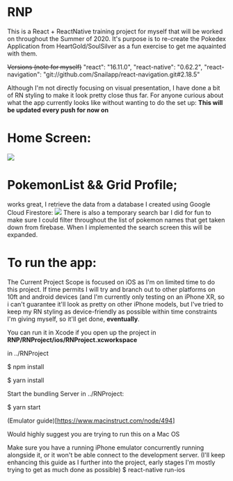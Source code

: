 # RNP

This is a React + ReactNative training project for myself that will be worked on throughout the Summer of 2020.
It's purpose is to re-create the Pokedex Application from HeartGold/SoulSilver as a fun exercise to get me aquainted with them.

~~Versions (note for myself)~~
"react": "16.11.0",
"react-native": "0.62.2",
"react-navigation": "git://github.com/Snailapp/react-navigation.git#2.18.5"

Although I'm not directly focusing on visual presentation, I have done a bit of RN styling to make it look pretty close thus far. 
For anyone curious about what the app currently looks like without wanting to do the set up:
**This will be updated every push for now on**

# Home Screen:
![](https://i.imgur.com/nNZ1FI3.png)

# PokemonList && Grid Profile;
works great, I retrieve the data from a database I created using Google Cloud Firestore:
![](https://i.imgur.com/QwVzip6.png)
There is also a temporary search bar I did for fun to make sure I could filter throughout the list of pokemon names that get taken down from firebase. When I implemented the search screen this will be expanded.




# To run the app:
The Current Project Scope is focused on iOS as I'm on limited time to do this project. If time permits I will try and branch out to other platforms on 10ft and android devices (and I'm currently only testing on an iPhone XR, so i can't guarantee it'll look as pretty on other iPhone models, but I've tried to keep my RN styling as device-friendly as possible within time constraints I'm giving myself, so it'll get done, **eventually**.


You can run it in Xcode if you open up the project in **RNP/RNProject/ios/RNProject.xcworkspace**

in ../RNProject

$ npm install

$ yarn install

Start the bundling Server in ../RNProject:

$ yarn start

(Emulator guide)[https://www.macinstruct.com/node/494]

Would highly suggest you are trying to run this on a Mac OS

Make sure you have a running iPhone emulator concurrently running alongside it, or it won't be able connect to the development server. (I'll keep enhancing this guide as I further into the project, early stages I'm mostly trying to get as much done as possible)
$ react-native run-ios
